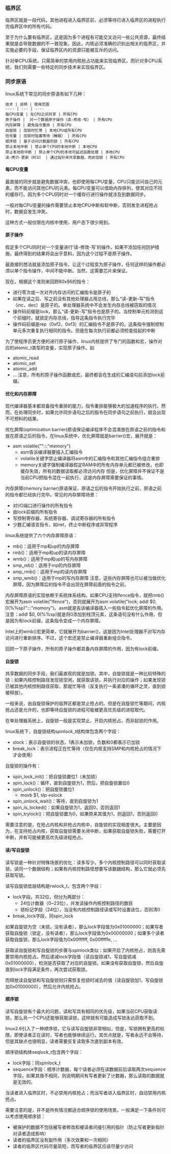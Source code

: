 ### 临界区
临界区就是一段代码，其他进程进入临界区前，必须等待已进入临界区的进程执行完临界区中的所有代码。

至于为什么要有临界区，这是因为多个进程有可能交叉访问一些公共资源，最终结果就是会导致数据的不一致现象。因此，内核必须准确的识别出相关的临界区，并实施必要的手段，保证临界区内的资源只能被互斥的访问。

针对单CPU系统，只需简单的禁用内核抢占功能来实现临界区。而针对多CPU系统，我们则需要一些特定的同步技术来实现临界区。

### 同步原语
linux系统下常见的同步原语有如下几种：
```
技术 | 说明 | 使用范围
---- | --- | ----
每CPU变量 | 在CPU之间共享 | 所有CPU
原子操作 |  对一个数据原子操作（读-修改-写） | 所有CPU
内存屏障 | 避免指令重排 | 所有CPU
自旋锁 | 加锁时忙等 | 本地CPU或所有CPU
信号量 | 加锁时阻塞等待（睡眠） | 所有CPU
顺序锁 | 基于访问计数器的锁 | 所有CPU
禁止本地中断 | 禁止单个CPU的本地中断 | 本地CPU
禁止本地软中断 | 禁止单个CPU的本地可延迟函数处理 | 本地CPU
读-拷贝-更新（RCU） | 通过指针来共享数据，而非加锁 | 所有CPU
```

#### 每CPU变量
最直接的同步就是避免数据冲突，也即使用每CPU变量，CPU只能访问自己的元素，而不能访问其他CPU的元素。每CPU变量可以借助内存排列，使其对应不同的缓存行。因为多个CPU同时对一个缓存行进行操作就涉及到数据同步。

一般对每CPU变量的操作需要禁止本地CPU中断和软中断，否则发生进程抢占时，数据会发生冲突。

这种方式一般仅限在内核中使用，用户态下很少用到。

#### 原子操作
假定多个CPU同时对一个变量进行‘读-修改-写’的操作，如果不添加任何防护措施，最终得到的结果将会出乎意料，因为这个过程不是原子操作。

最直接的想法就是添加原子指令，让这个过程变为原子操作，任何这样的操作都必须以单个指令操作，中间不能中断。当然，这需要芯片来保证。

现在，根据这个准则来回顾80x86的指令：
- 进行零次或一次对齐内存访问的汇编指令是原子的
- 如果在读之后、写之前没有其他处理器占用总线，那么“读-更新-写”指令（inc，dec）是原子的。单处理器系统中不会发生内存总线被窃取的情况
- 操作码前缀是lock，那么“读-更新-写”指令也是原子的。当控制单元检测到这个前缀时，就锁定内存总线，指导这条指令执行完毕
- 操作码前缀是rep（0xf2，0xf3）的汇编指令不是原子的。这条指令强制控制单元多次重复执行相同的指令。但是在每次执行前都必须检查挂起的中断

为了使程序员更方便的进行原子操作，linux内核提供了专门的函数和宏，操作对应的atomic_t类型的变量，实现原子操作。如
- atomic_read
- atomic_set
- atomic_add
- ...
注意，所有的原子操作函数或宏，最终都会在生成的汇编语句前添加lock前缀。

#### 优化和内存屏障
现代编译器基本都具备指令重排的能力，指令重排能够极大的加速程序的执行。然而，在处理同步时，如果允许同步语句之后的指令在同步语句之前执行，就会出现不可预料的结果。

优化屏障(optimization barrier)原语保证编译程序不会混淆放在原语之前的指令和放在原语之后的指令。在linux系统中，优化屏障就是barrier()宏，展开就是：
- asm volatile("":::"memory")
	- asm告诉编译器要插入汇编指令
	- volatile关键字禁止编译器将asm中的汇编指令和其他汇编指令组合重排
	- memory关键字强制编译器假定RAM中的所有内存单元都已被修改，也即缓存失效，所有的数据读取都必须访问内存
但是，优化屏障并不保证不是当前CPU把指令混在一起执行，这是内存屏障需要保证的事情。

内存屏障(memory barrier)原语保证，原语之后的指令开始执行之前，原语之前的指令都已经执行完毕。常见的内存屏障场景：
- 对I/O端口进行操作的所有指令
- 由lock前缀的所有指令
- 写控制寄存器、系统寄存器、调试寄存器的所有指令
- 少数汇编语言指令，如iret，终止中断程序或异常程序

linux系统提供了六个内存屏障原语：
- mb()：适用于mp和up的内存屏障
- rmb()：适用于mp和up的读内存屏障
- wmb()：适用于mp和up的写内存屏障
- smp_mb()：适用于mp的内存屏障
- smp_rmb()：适用于mp的读内存屏障
- smp_wmb()：适用于mp的写内存屏障
注意，这些内存屏障也可以被当做优化屏障，因为屏障后的指令不会出现在屏障前面的指令之前。

内存屏障原语的实现依赖于系统体系结构。如果CPU支持lfence指令，就把rmb()宏展开为asm volatile("lfence")，否则就展开为asm volatile("lock; addl $0, 0(%%sp)":::"momory")。asm就是告诉编译器插入一些指令起优化屏障的作用。注意：addl $0, 0(%%sp)就是将0添加到栈顶元素，这条语句没有什么作用，但是因为有lock前缀，这条指令变成一个内存屏障。

Intel上的wmb()宏更简单，它就展开为barrier()，这是因为Intel处理器不对写内存访问进行重新排序。不过，这个宏还是禁止编译器重新组合指令。

回顾一下原子操作，所有的原子操作都具备内存屏障的作用，因为有lock前缀。

#### 自旋锁
共享数据的同步手段，我们最直观的就是加锁。其中，自旋锁就是一种比较特殊的锁：如果内核控制路径发现锁空闲，就获取该锁，并执行对应的操作；如果发现锁已被其他内核控制路径获取，那就忙等待（反复执行一条紧凑的循环之灵，直到锁被释放）。

一般来说，由自旋锁保护的临界区都是禁止抢占的。但是在自旋锁忙等期间，内核抢占还是允许的，也即等待自旋锁的进程可能被更高优先级的进程取代。

在单处理器系统上，自旋锁一般是实现禁止、开启内核抢占，而非起锁的作用。

linux系统下，自旋锁结构spinlock_t结构体包含两个字段：
- slock：表示自旋锁的状态，1表示未加锁，负数和0都表示已加锁
- break_lock：表示进程正在忙等待（仅在内核支持SMP和内核抢占的情况下才会使用）

自旋锁的操作有：
- spin_lock_init()：把自旋锁置位1（未加锁）
- spin_lock()：循环，直到自旋锁为1，然后，把自旋锁置位0
- spin_unlock()：把自旋锁置位1
	- movb $1, slp->slock
- spin_unlock_wait()：等待，直到自旋锁为1
- spin_is_locked()：如果自旋锁为1，返回0，否则返回1
- spin_trylock()：把自旋锁置为0，如果原来其值为1，则返回1，否则返回0

需要注意的是，在抢占内核和非抢占内核中，自旋锁的实现相差很大。主要是因为，在支持抢占内核，获取自旋锁需要关闭中断，如果获取自旋锁失败，需要打开中断，并有可能被更高优先级进程抢占。

#### 读/写自旋锁
读写锁是一种针对特殊场景的优化：读多写少。多个内核控制路径可以同时获取读锁，读同一个数据结构；如果有内核控制路径想要写该数据结构，那么它就必须先获取写锁。

读写自旋锁低层结构是rwlock_t，包含两个字段：
- lock字段，共32位，但分为两部分：
	- 24位计数器（0~23位），并发读操作内核控制路径的数目
	- 锁标记字段（24位），当没有内核控制路径读或写时设置该位，否则清0
- break_lock字段，同spin_lock

如果自旋锁为空（未锁，没有读者），那么lock字段值为0x01000000；如果写者获取自旋锁（锁定，没有读者），那么lock字段值为0x00000000；如果多个读者获取自旋锁，那么lock字段值为0x00ffffff, 0x00fffffe, ...

获取读自旋锁和写自旋锁的步骤与spinlock类似：如果开启了内核抢占，则首先需要禁用内核抢占。然后递减lock字段值（读自旋锁减1，写自旋锁减0x01000000），检测是否获取了对应的自旋锁。如果没有获取自旋锁，然后自旋直到lock字段满足条件，再次尝试获取锁。

而释放读自旋锁和写自旋锁则只需恢复抢锁时减去的值（读自旋锁加1，写自旋锁加0x01000000），然后允许内核抢占。

#### 顺序锁
读写自旋锁有个最大的问题，读和写具有相同的优先级，如果当前CPU获取读锁，那么另一个CPU还能够获取读锁，这样就有可能造成写锁永远获取不到。

linux2.6引入了一种顺序锁，它与读写自旋锁非常相似，但是，写锁拥有更高的权限。即使读者正在读时，写者也能够继续运行。其优点就是，写者永远不会等待，但是其缺点也很明显，读者需要反复读取多次直到副本有效。

顺序锁结构体seqlock_t包含两个字段：
- lock字段：同spinlock_t
- sequence字段：顺序计数器，每个读者必须在读数据前后读取两次sequence字段，如果其值不相同，则说明期间有写者更新了计数器，那么读取的数据就是无效的。

当读者进入临界区时，不必禁用内核抢占；而当写者进入临界区时，自动禁用内核抢占。

需要注意的是，并不是所有情况都适合顺序锁的使用场景。一般满足一下条件则可以考虑使用顺序锁：
- 被保护的数据不包括被写者修改和被读者间接引用的指针（防止写者更新指针对读者造成影响）
- 读者的临界区没有副作用（多次效果和一次相同）
- 读者的临界区代码尽量简短，而写者的临界区应该尽量少访问
